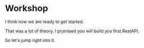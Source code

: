 # Workshop

I think now we are ready to get started.

That was a lot of theory. I promised you will build you first RestAPI. 

So let's jump right into it.



